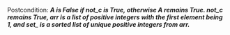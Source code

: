Postcondition: ***A is False if not_c is True, otherwise A remains True. not_c remains True, arr is a list of positive integers with the first element being 1, and set_ is a sorted list of unique positive integers from arr.***